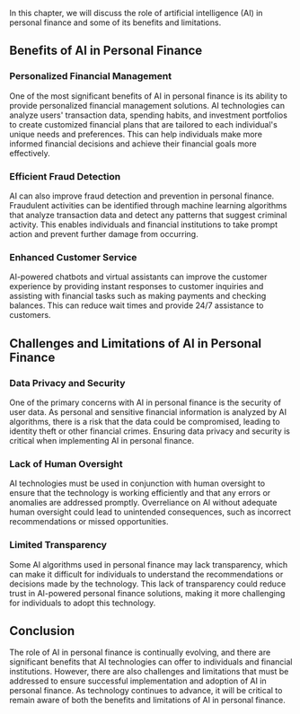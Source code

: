 
In this chapter, we will discuss the role of artificial intelligence (AI) in personal finance and some of its benefits and limitations.

Benefits of AI in Personal Finance
----------------------------------

### Personalized Financial Management

One of the most significant benefits of AI in personal finance is its ability to provide personalized financial management solutions. AI technologies can analyze users' transaction data, spending habits, and investment portfolios to create customized financial plans that are tailored to each individual's unique needs and preferences. This can help individuals make more informed financial decisions and achieve their financial goals more effectively.

### Efficient Fraud Detection

AI can also improve fraud detection and prevention in personal finance. Fraudulent activities can be identified through machine learning algorithms that analyze transaction data and detect any patterns that suggest criminal activity. This enables individuals and financial institutions to take prompt action and prevent further damage from occurring.

### Enhanced Customer Service

AI-powered chatbots and virtual assistants can improve the customer experience by providing instant responses to customer inquiries and assisting with financial tasks such as making payments and checking balances. This can reduce wait times and provide 24/7 assistance to customers.

Challenges and Limitations of AI in Personal Finance
----------------------------------------------------

### Data Privacy and Security

One of the primary concerns with AI in personal finance is the security of user data. As personal and sensitive financial information is analyzed by AI algorithms, there is a risk that the data could be compromised, leading to identity theft or other financial crimes. Ensuring data privacy and security is critical when implementing AI in personal finance.

### Lack of Human Oversight

AI technologies must be used in conjunction with human oversight to ensure that the technology is working efficiently and that any errors or anomalies are addressed promptly. Overreliance on AI without adequate human oversight could lead to unintended consequences, such as incorrect recommendations or missed opportunities.

### Limited Transparency

Some AI algorithms used in personal finance may lack transparency, which can make it difficult for individuals to understand the recommendations or decisions made by the technology. This lack of transparency could reduce trust in AI-powered personal finance solutions, making it more challenging for individuals to adopt this technology.

Conclusion
----------

The role of AI in personal finance is continually evolving, and there are significant benefits that AI technologies can offer to individuals and financial institutions. However, there are also challenges and limitations that must be addressed to ensure successful implementation and adoption of AI in personal finance. As technology continues to advance, it will be critical to remain aware of both the benefits and limitations of AI in personal finance.

